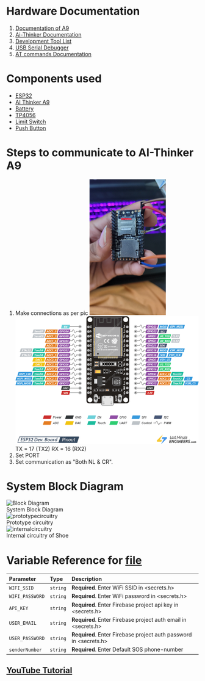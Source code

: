 # Hardware Documentation

1. [Documentation of A9](https://ai-thinker-open.github.io/GPRS_C_SDK_DOC/en/hardware/a9.html)
2. [Ai-Thinker Documentation](https://docs.ai-thinker.com/en/gprs)
3. [Development Tool List](https://docs.ai-thinker.com/en/%E5%BC%80%E5%8F%91%E5%B7%A5)
4. [USB Serial Debugger](https://docs.ai-thinker.com/en/%E5%BC%80%E5%8F%91%E5%B7%A5)
5. [AT commands Documentation](https://github.com/SayuriYuto/StepSafe-WomenSafety/Arduino/AI-ThinkerA9CommandsDocumentation.md)


# Components used
- [ESP32](https://www.amazon.in/dp/B075YSNVPJ?ref_=cm_sw_r_cp_ud_dp_QDJGJ61BGQEMWSGKBM2G)
- [AI Thinker A9](https://www.techiesms.com/product/ai-thinker-a9g-development-board/)
- [Battery](https://www.amazon.in/Floricx-Rechargeable-Battery-Capacity-Performance/dp/B0C27XZQBK/ref=sr_1_4?keywords=18650&sr=8-4)
- [TP4056](https://www.amazon.in/Electronic-Converter-Overcharge-Over-Current-Protection/dp/B082MPDWRD/ref=sr_1_2?keywords=tp+4056&sr=8-2)
- [Limit Switch](https://www.amazon.in/Electronicspices-10pcs-Momentary-Roller-Switch/dp/B08KFLLJ54/ref=sr_1_5?keywords=limit+switch&sr=8-5)
- [Push Button](https://www.amazon.in/Electronicspices-Momentary-Tactile-Button-Assortment/dp/B084KMFKPZ/ref=sr_1_44?keywords=push+button&sr=8-44)

# Steps to communicate to AI-Thinker A9

1. Make connections as per pic
   <img src="https://github.com/himanshubhatia2910/StepSafe-WomenSafety/blob/master/Arduino/images/connections/connections.jpg" alt="connections" width="200"/>
   <img src="https://github.com/himanshubhatia2910/StepSafe-WomenSafety/blob/master/Arduino/images/connections/ESP32-Pinout.png" alt="esp32pindiagram"/><br/>
   TX = 17 (TX2)
   RX = 16 (RX2)
2. Set PORT
3. Set communication as "Both NL & CR".

# System Block Diagram
<img src="https://github.com//SayuiYuto/StepSafe-WomenSafety/Arduino/images/system/StepSafeBlockdiagram.drawio.png" alt="Block Diagram" width="100"/><br/>
<e>System Block Diagram</e><br/>
<img src="https://github.com/SayuriYuto/StepSafe-WomenSafety/Arduino/images/system/prototype cirtuirty.png" alt="prototypecircuitry" width="100"/><br/>
<e>Prototype circuitry</e><br/>
<img src="https://github.com/SayuriYuto/StepSafe-WomenSafety/Arduino/images/system/internal circuitry of StepSafe.png" alt="internalcircuitry"/><br/>
<e>Internal circuitry of Shoe</e>

# Variable Reference for [file](https://github.com/SayuriYuto/StepSafe-WomenSafety/Arduino/SMSControlFromNodeMCU/SMSControlFromNodeMCU.ino)
| Parameter | Type     | Description                |
| :-------- | :------- | :------------------------- |
| `WIFI_SSID` | `string` | **Required**. Enter WiFi SSID in <secrets.h> |
| `WIFI_PASSWORD` | `string` | **Required**. Enter WiFi password in <secrets.h> |
| `API_KEY` | `string` | **Required**. Enter Firebase project api key in <secrets.h> |
| `USER_EMAIL` | `string` | **Required**. Enter Firebase project auth email in <secrets.h> |
| `USER_PASSWORD` | `string` | **Required**. Enter Firebase project auth password in <secrets.h>|
| `senderNumber` | `string` | **Required**. Enter Default SOS phone-number |

## [YouTube Tutorial](https://www.youtube.com/watch?v=Yi5dgZBiq7g)